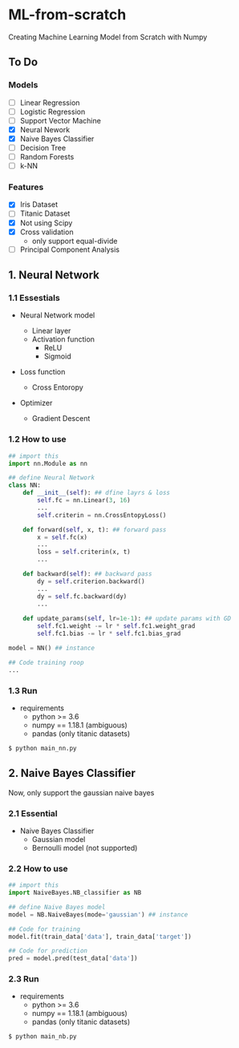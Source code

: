 # ML-from-scratch
Creating Machine Learning Model from Scratch with Numpy

## To Do
### Models
* [ ] Linear Regression
* [ ] Logistic Regression
* [ ] Support Vector Machine
* [x] Neural Nework
* [x] Naive Bayes Classifier
* [ ] Decision Tree
* [ ] Random Forests
* [ ] k-NN

### Features
* [x] Iris Dataset
* [ ] Titanic Dataset
* [x] Not using Scipy
* [x] Cross validation
    * only support equal-divide
* [ ] Principal Component Analysis

## 1. Neural Network

### 1.1 Essestials
* Neural Network model
    * Linear layer
    * Activation function
        * ReLU
        * Sigmoid

* Loss function
    * Cross Entoropy
    
* Optimizer
    * Gradient Descent

### 1.2 How to use
```python
## import this
import nn.Module as nn

## define Neural Network
class NN:
    def __init__(self): ## dfine layrs & loss
        self.fc = nn.Linear(3, 16)
        ...
        self.criterin = nn.CrossEntopyLoss()

    def forward(self, x, t): ## forward pass
        x = self.fc(x)
        ...
        loss = self.criterin(x, t)
        ...

    def backward(self): ## backward pass
        dy = self.criterion.backward()
        ...
        dy = self.fc.backward(dy)
        ...
    
    def update_params(self, lr=1e-1): ## update params with GD
        self.fc1.weight -= lr * self.fc1.weight_grad
        self.fc1.bias -= lr * self.fc1.bias_grad

model = NN() ## instance

## Code training roop 
...

```

### 1.3 Run
* requirements
    * python >= 3.6
    * numpy == 1.18.1 (ambiguous)
    * pandas (only titanic datasets)
```bash
$ python main_nn.py
```


## 2. Naive Bayes Classifier
Now, only support the gaussian naive bayes

### 2.1 Essential
* Naive Bayes Classifier
    * Gaussian model
    * Bernoulli model (not supported)

### 2.2 How to use
```python
## import this
import NaiveBayes.NB_classifier as NB

## define Naive Bayes model
model = NB.NaiveBayes(mode='gaussian') ## instance

## Code for training 
model.fit(train_data['data'], train_data['target'])

## Code for prediction
pred = model.pred(test_data['data'])
```

### 2.3 Run
* requirements
    * python >= 3.6
    * numpy == 1.18.1 (ambiguous)
    * pandas (only titanic datasets)
```bash
$ python main_nb.py
```
